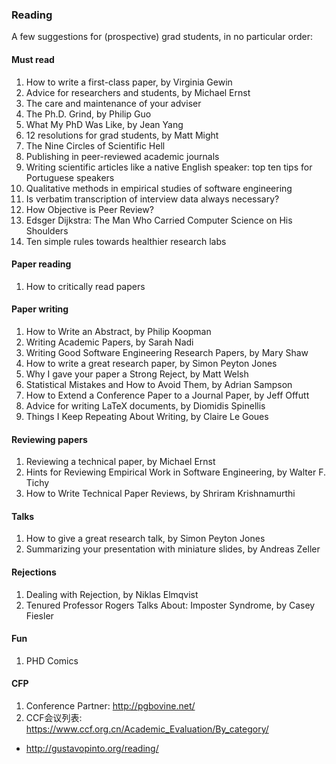 ### Reading

A few suggestions for (prospective) grad students, in no particular order:

#### Must read

1. How to write a first-class paper, by Virginia Gewin
2. Advice for researchers and students, by Michael Ernst
3. The care and maintenance of your adviser
4. The Ph.D. Grind, by Philip Guo
5. What My PhD Was Like, by Jean Yang
6. 12 resolutions for grad students, by Matt Might
7. The Nine Circles of Scientific Hell
8. Publishing in peer-reviewed academic journals
9. Writing scientific articles like a native English speaker: top ten tips for Portuguese speakers
10. Qualitative methods in empirical studies of software engineering
11. Is verbatim transcription of interview data always necessary?
12. How Objective is Peer Review?
13. Edsger Dijkstra: The Man Who Carried Computer Science on His Shoulders
14. Ten simple rules towards healthier research labs

#### Paper reading
1. How to critically read papers

#### Paper writing
1. How to Write an Abstract, by Philip Koopman
2. Writing Academic Papers, by Sarah Nadi
3. Writing Good Software Engineering Research Papers, by Mary Shaw
4. How to write a great research paper, by Simon Peyton Jones
8. Why I gave your paper a Strong Reject, by Matt Welsh
5. Statistical Mistakes and How to Avoid Them, by Adrian Sampson
6. How to Extend a Conference Paper to a Journal Paper, by Jeff Offutt
7. Advice for writing LaTeX documents, by Diomidis Spinellis
8. Things I Keep Repeating About Writing, by Claire Le Goues

#### Reviewing papers
1. Reviewing a technical paper, by Michael Ernst
1. Hints for Reviewing Empirical Work in Software Engineering, by Walter F. Tichy
1. How to Write Technical Paper Reviews, by Shriram Krishnamurthi

#### Talks
1. How to give a great research talk, by Simon Peyton Jones
2. Summarizing your presentation with miniature slides, by Andreas Zeller

#### Rejections
1. Dealing with Rejection, by Niklas Elmqvist
2. Tenured Professor Rogers Talks About: Imposter Syndrome, by Casey Fiesler

#### Fun
1. PHD Comics

#### CFP
1. Conference Partner: http://pgbovine.net/
2. CCF会议列表: https://www.ccf.org.cn/Academic_Evaluation/By_category/

- http://gustavopinto.org/reading/



